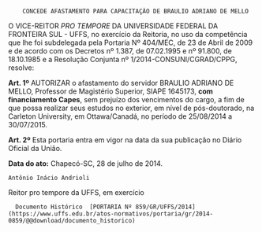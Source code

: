         CONCEDE AFASTAMENTO PARA CAPACITAÇÃO DE BRAULIO ADRIANO DE MELLO  

O VICE-REITOR *PRO TEMPORE* DA UNIVERSIDADE FEDERAL DA FRONTEIRA SUL - UFFS, no exercício da Reitoria, no uso da competência que lhe foi subdelegada pela Portaria Nº 404/MEC, de 23 de Abril de 2009 e de acordo com os Decretos nº 1.387, de 07.02.1995 e nº 91.800, de 18.10.1985 e a Resolução Conjunta nº 1/2014-CONSUNI/CGRAD/CPPG, resolve:

 **Art. 1º** AUTORIZAR o afastamento do servidor BRAULIO ADRIANO DE MELLO, Professor de Magistério Superior, SIAPE 1645173, **com financiamento Capes**, sem prejuízo dos vencimentos do cargo, a fim de que possa realizar seus estudos no exterior, em nível de pós-doutorado, na Carleton University, em Ottawa/Canadá, no período de 25/08/2014 a 30/07/2015.

 **Art. 2º** Esta portaria entra em vigor na data da sua publicação no Diário Oficial da União.

  

   **Data do ato:** Chapecó-SC, 28 de julho de 2014.   
 

    Antônio Inácio Andrioli   
 Reitor pro tempore da UFFS, em exercício 

      Documento Histórico  [PORTARIA Nº 859/GR/UFFS/2014](https://www.uffs.edu.br/atos-normativos/portaria/gr/2014-0859/@@download/documento_historico)     
      
